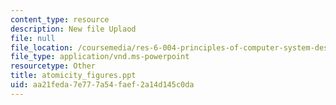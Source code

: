 ```yaml
---
content_type: resource
description: New file Uplaod
file: null
file_location: /coursemedia/res-6-004-principles-of-computer-system-design-an-introduction-spring-2009/aa21feda7e777a54faef2a14d145c0da_atomicity_figures.ppt
file_type: application/vnd.ms-powerpoint
resourcetype: Other
title: atomicity_figures.ppt
uid: aa21feda-7e77-7a54-faef-2a14d145c0da
---
```

